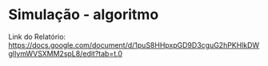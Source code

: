 # Simulação - algoritmo

Link do Relatório: https://docs.google.com/document/d/1puS8HHpxpGD9D3cguG2hPKHlkDWglIymWVSXMM2spL8/edit?tab=t.0
